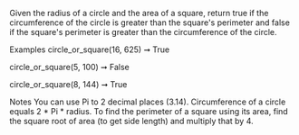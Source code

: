 Given the radius of a circle and the area of a square, return true if the circumference of the circle is greater than the square's perimeter and false if the square's perimeter is greater than the circumference of the circle.

Examples
circle_or_square(16, 625) ➞ True

circle_or_square(5, 100) ➞ False

circle_or_square(8, 144) ➞ True

Notes
You can use Pi to 2 decimal places (3.14).
Circumference of a circle equals 2 * Pi * radius.
To find the perimeter of a square using its area, find the square root of area (to get side length) and multiply that by 4.